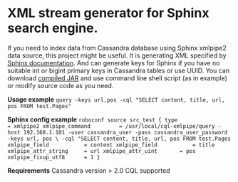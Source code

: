 # XML stream generator for Sphinx search engine.
If you need to index data from Cassandra database using Sphinx xmlpipe2 data source, this project might be useful.
It is generating XML specified by [Sphinx documentation](http://sphinxsearch.com/docs/current.html#xmlpipe2).
And can generate keys for Sphinx if you have no suitable int or bigint primary keys in Cassandra tables or use UUID.
You can download [compiled JAR](https://github.com/Denis-Mak/cql-xmlpipe/releases/download/1.0/cql-xmlpipe-1.0.tar.gz)
and use command line shell script (as in example) or modify source code as you need.

**Usage example**
    `query -keys url,pos -cql "SELECT content, title, url, pos FROM test.Pages"`

**Sphinx config example**
    ```roboconf
    source src_test
    {
    type                    = xmlpipe2
    xmlpipe_command         = /usr/local/cql-xmlpipe/query -host 192.168.1.101 -user cassandra_user -pass cassandra_user_password -keys url, pos \
                                    -cql "SELECT content, title, url, pos FROM test.Pages
    xmlpipe_field           = content
    xmlpipe_field           = title
    xmlpipe_attr_string     = url
    xmlpipe_attr_uint       = pos
    xmlpipe_fixup_utf8      = 1
    }
    ```

**Requirements**
   Cassandra version > 2.0
   CQL supported

